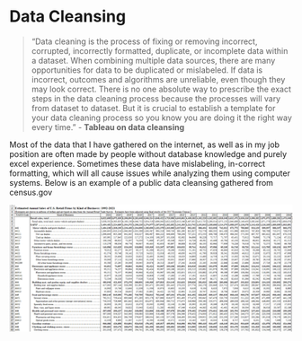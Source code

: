 # Data Cleansing

> “Data cleaning is the process of fixing or removing incorrect, corrupted, incorrectly formatted, duplicate, or incomplete data within a dataset. When combining multiple data sources, there are many opportunities for data to be duplicated or mislabeled. If data is incorrect, outcomes and algorithms are unreliable, even though they may look correct. There is no one absolute way to prescribe the exact steps in the data cleaning process because the processes will vary from dataset to dataset. But it is crucial to establish a template for your data cleaning process so you know you are doing it the right way every time.” - **Tableau on data cleansing**
> 

Most of the data that I have gathered on the internet, as well as in my job position are often made by people without database knowledge and purely excel experience. Sometimes these data have mislabeling, in-correct formatting, which will all cause issues while analyzing them using computer systems. Below is an example of a public data cleansing gathered from census.gov

![Untitled](Data%20Cleansing%2091d3a2a7462c46aab06d6f96730fc122/Untitled.png)